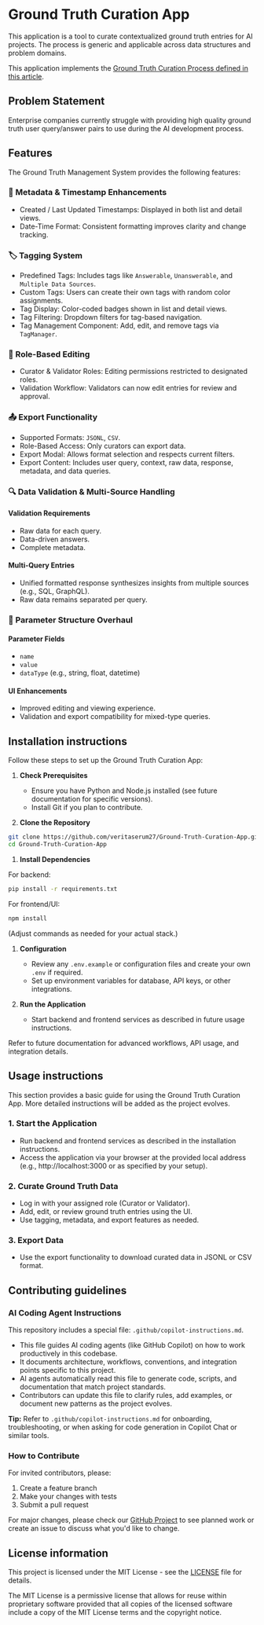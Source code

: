 # Ground Truth Curation App

This application is a tool to curate contextualized ground truth entries for AI projects. The process is generic and applicable across data structures and problem domains.

This application implements the [Ground Truth Curation Process defined in this article](./docs/GroundTruthCurationProcess.md).

## Problem Statement

Enterprise companies currently struggle with providing high quality ground truth user query/answer pairs to use during the AI development process.

## Features

The Ground Truth Management System provides the following features:

### 🧩 Metadata & Timestamp Enhancements

- Created / Last Updated Timestamps: Displayed in both list and detail views.
- Date-Time Format: Consistent formatting improves clarity and change tracking.

### 🏷️ Tagging System

- Predefined Tags: Includes tags like `Answerable`, `Unanswerable`, and `Multiple Data Sources`.
- Custom Tags: Users can create their own tags with random color assignments.
- Tag Display: Color-coded badges shown in list and detail views.
- Tag Filtering: Dropdown filters for tag-based navigation.
- Tag Management Component: Add, edit, and remove tags via `TagManager`.

### 👥 Role-Based Editing

- Curator & Validator Roles: Editing permissions restricted to designated roles.
- Validation Workflow: Validators can now edit entries for review and approval.

### 📤 Export Functionality

- Supported Formats: `JSONL`, `CSV`.
- Role-Based Access: Only curators can export data.
- Export Modal: Allows format selection and respects current filters.
- Export Content: Includes user query, context, raw data, response, metadata, and data queries.

### 🔍 Data Validation & Multi-Source Handling

#### Validation Requirements

- Raw data for each query.
- Data-driven answers.
- Complete metadata.

#### Multi-Query Entries

- Unified formatted response synthesizes insights from multiple sources (e.g., SQL, GraphQL).
- Raw data remains separated per query.

### 🧮 Parameter Structure Overhaul

#### Parameter Fields

- `name`
- `value`
- `dataType` (e.g., string, float, datetime)

#### UI Enhancements

- Improved editing and viewing experience.
- Validation and export compatibility for mixed-type queries.

## Installation instructions

Follow these steps to set up the Ground Truth Curation App:

1. **Check Prerequisites**
	- Ensure you have Python and Node.js installed (see future documentation for specific versions).
	- Install Git if you plan to contribute.

1. **Clone the Repository**

```sh
git clone https://github.com/veritaserum27/Ground-Truth-Curation-App.git
cd Ground-Truth-Curation-App
```

1. **Install Dependencies**

For backend:

```sh
pip install -r requirements.txt
```

For frontend/UI:

```sh
npm install
```

(Adjust commands as needed for your actual stack.)

1. **Configuration**
	- Review any `.env.example` or configuration files and create your own `.env` if required.
	- Set up environment variables for database, API keys, or other integrations.

1. **Run the Application**
	- Start backend and frontend services as described in future usage instructions.

Refer to future documentation for advanced workflows, API usage, and integration details.

## Usage instructions

This section provides a basic guide for using the Ground Truth Curation App. More detailed instructions will be added as the project evolves.

### 1. Start the Application

- Run backend and frontend services as described in the installation instructions.
- Access the application via your browser at the provided local address (e.g., http://localhost:3000 or as specified by your setup).

### 2. Curate Ground Truth Data

- Log in with your assigned role (Curator or Validator).
- Add, edit, or review ground truth entries using the UI.
- Use tagging, metadata, and export features as needed.

### 3. Export Data

- Use the export functionality to download curated data in JSONL or CSV format.

## Contributing guidelines

### AI Coding Agent Instructions

This repository includes a special file: `.github/copilot-instructions.md`.

- This file guides AI coding agents (like GitHub Copilot) on how to work productively in this codebase.
- It documents architecture, workflows, conventions, and integration points specific to this project.
- AI agents automatically read this file to generate code, scripts, and documentation that match project standards.
- Contributors can update this file to clarify rules, add examples, or document new patterns as the project evolves.

**Tip:** Refer to `.github/copilot-instructions.md` for onboarding, troubleshooting, or when asking for code generation in Copilot Chat or similar tools.

### How to Contribute

For invited contributors, please:

1. Create a feature branch
2. Make your changes with tests
3. Submit a pull request

For major changes, please check our [GitHub Project](https://github.com/users/veritaserum27/projects/1) to see planned work or create an issue to discuss what you'd like to change.

## License information

This project is licensed under the MIT License - see the [LICENSE](LICENSE) file for details.

The MIT License is a permissive license that allows for reuse within proprietary software provided that all copies of the licensed software include a copy of the MIT License terms and the copyright notice.
